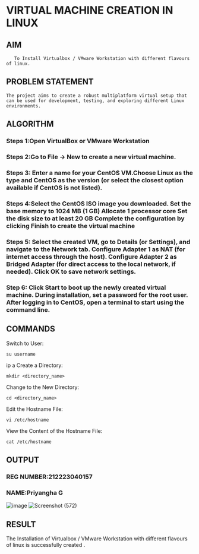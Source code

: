  # VIRTUAL MACHINE CREATION IN LINUX
  ## AIM
       To Install Virtualbox / VMware Workstation with different flavours of linux.
## PROBLEM STATEMENT
    The project aims to create a robust multiplatform virtual setup that can be used for development, testing, and exploring different Linux environments.

## ALGORITHM
 ### Steps 1:Open VirtualBox or VMware Workstation
 ### Steps 2:Go to File -> New to create a new virtual machine.
 ### Steps 3: Enter a name for your CentOS VM.Choose Linux as the type and CentOS as the version (or select the closest option available if CentOS is not listed).
 ### Steps 4:Select the CentOS ISO image you downloaded. Set the base memory to 1024 MB (1 GB) Allocate 1 processor core Set the disk size to at least 20 GB Complete the configuration by clicking Finish to create the virtual machine
 ### Steps 5: Select the created VM, go to Details (or Settings), and navigate to the Network tab. Configure Adapter 1 as NAT (for internet access through the host). Configure Adapter 2 as Bridged Adapter (for direct access to the local network, if needed). Click OK to save network settings.
 ### Step 6: Click Start to boot up the newly created virtual machine. During installation, set a password for the root user. After logging in to CentOS, open a terminal to start using the command line.
## COMMANDS
Switch to User:
```
su username
```
ip a
Create a Directory:
```
mkdir <directory_name>
```
Change to the New Directory:
```
cd <directory_name>
```
Edit the Hostname File:
```
vi /etc/hostname
```
View the Content of the Hostname File:
```
cat /etc/hostname
```

## OUTPUT
### REG NUMBER:212223040157
### NAME:Priyangha G
![image](https://github.com/user-attachments/assets/1de361e0-3c46-457e-96a8-f6781bbc1f07)
![Screenshot (572)](https://github.com/user-attachments/assets/9fc44f91-e213-4d90-9cc0-aa57cbfb03ac)


 
## RESULT
The Installation of Virtualbox / VMware Workstation with different flavours of linux is successfully created .
 

  


